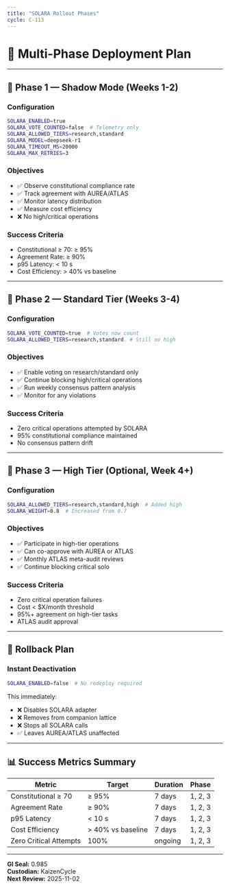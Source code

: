 ```yaml
---
title: "SOLARA Rollout Phases"
cycle: C-113
---
```


# 🚀 Multi-Phase Deployment Plan

---

## 📅 Phase 1 — Shadow Mode (Weeks 1-2)

### Configuration
```bash
SOLARA_ENABLED=true
SOLARA_VOTE_COUNTED=false  # Telemetry only
SOLARA_ALLOWED_TIERS=research,standard
SOLARA_MODEL=deepseek-r1
SOLARA_TIMEOUT_MS=20000
SOLARA_MAX_RETRIES=3
```

### Objectives
- ✅ Observe constitutional compliance rate
- ✅ Track agreement with AUREA/ATLAS
- ✅ Monitor latency distribution
- ✅ Measure cost efficiency
- ❌ No high/critical operations

### Success Criteria
- Constitutional ≥ 70: ≥ 95%
- Agreement Rate: ≥ 90%
- p95 Latency: < 10 s
- Cost Efficiency: > 40% vs baseline

---

## 📅 Phase 2 — Standard Tier (Weeks 3-4)

### Configuration
```bash
SOLARA_VOTE_COUNTED=true  # Votes now count
SOLARA_ALLOWED_TIERS=research,standard  # Still no high
```

### Objectives
- ✅ Enable voting on research/standard only
- ✅ Continue blocking high/critical operations
- ✅ Run weekly consensus pattern analysis
- ✅ Monitor for any violations

### Success Criteria
- Zero critical operations attempted by SOLARA
- 95% constitutional compliance maintained
- No consensus pattern drift

---

## 📅 Phase 3 — High Tier (Optional, Week 4+)

### Configuration
```bash
SOLARA_ALLOWED_TIERS=research,standard,high  # Added high
SOLARA_WEIGHT=0.8  # Increased from 0.7
```

### Objectives
- ✅ Participate in high-tier operations
- ✅ Can co-approve with AUREA or ATLAS
- ✅ Monthly ATLAS meta-audit reviews
- ✅ Continue blocking critical solo

### Success Criteria
- Zero critical operation failures
- Cost < $X/month threshold
- 95%+ agreement on high-tier tasks
- ATLAS audit approval

---

## 🚨 Rollback Plan

### Instant Deactivation
```bash
SOLARA_ENABLED=false  # No redeploy required
```

This immediately:
- ❌ Disables SOLARA adapter
- ❌ Removes from companion lattice
- ❌ Stops all SOLARA calls
- ✅ Leaves AUREA/ATLAS unaffected

---

## 📊 Success Metrics Summary

| Metric | Target | Duration | Phase |
|---------|--------|----------|-------|
| Constitutional ≥ 70 | ≥ 95% | 7 days | 1, 2, 3 |
| Agreement Rate | ≥ 90% | 7 days | 1, 2, 3 |
| p95 Latency | < 10 s | 7 days | 1, 2, 3 |
| Cost Efficiency | > 40% vs baseline | 7 days | 1, 2, 3 |
| Zero Critical Attempts | 100% | ongoing | 1, 2, 3 |

---

**GI Seal:** 0.985  
**Custodian:** KaizenCycle  
**Next Review:** 2025-11-02


